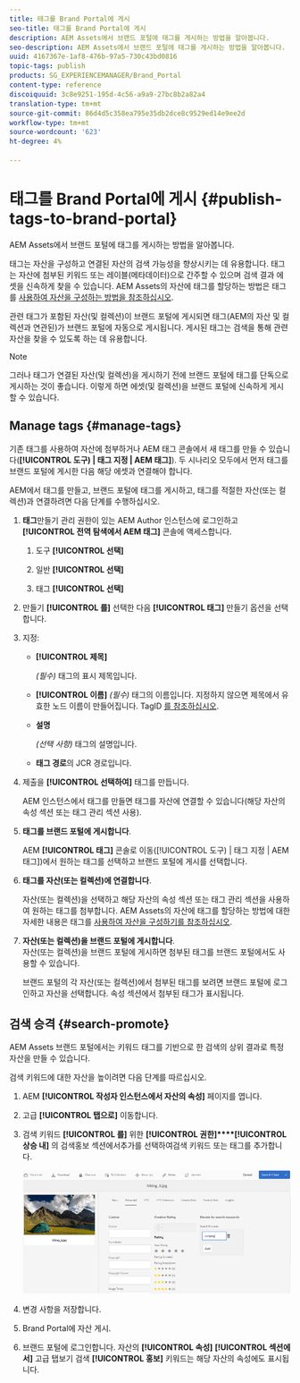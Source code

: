 ```yaml
---
title: 태그를 Brand Portal에 게시
seo-title: 태그를 Brand Portal에 게시
description: AEM Assets에서 브랜드 포털에 태그를 게시하는 방법을 알아봅니다.
seo-description: AEM Assets에서 브랜드 포털에 태그를 게시하는 방법을 알아봅니다.
uuid: 4167367e-1af8-476b-97a5-730c43bd0816
topic-tags: publish
products: SG_EXPERIENCEMANAGER/Brand_Portal
content-type: reference
discoiquuid: 3c8e9251-195d-4c56-a9a9-27bc8b2a82a4
translation-type: tm+mt
source-git-commit: 86d4d5c358ea795e35db2dce8c9529ed14e9ee2d
workflow-type: tm+mt
source-wordcount: '623'
ht-degree: 4%

---
```



# 태그를 Brand Portal에 게시 {#publish-tags-to-brand-portal}

AEM Assets에서 브랜드 포털에 태그를 게시하는 방법을 알아봅니다.

태그는 자산을 구성하고 연결된 자산의 검색 가능성을 향상시키는 데 유용합니다. 태그는 자산에 첨부된 키워드 또는 레이블(메타데이터)으로 간주할 수 있으며 검색 결과 에셋을 신속하게 찾을 수 있습니다. AEM Assets의 자산에 태그를 할당하는 방법은 태그를 [사용하여 자산을 구성하는 방법을 참조하십시오](https://helpx.adobe.com/experience-manager/6-5/assets/using/organize-assets.html#Usetagstoorganizeassets).

관련 태그가 포함된 자산(및 컬렉션)이 브랜드 포털에 게시되면 태그(AEM의 자산 및 컬렉션과 연관된)가 브랜드 포털에 자동으로 게시됩니다. 게시된 태그는 검색을 통해 관련 자산을 찾을 수 있도록 하는 데 유용합니다.

>[!NOTE]
>
>그러나 태그가 연결된 자산(및 컬렉션)을 게시하기 전에 브랜드 포털에 태그를 단독으로 게시하는 것이 좋습니다. 이렇게 하면 에셋(및 컬렉션)을 브랜드 포털에 신속하게 게시할 수 있습니다.

## Manage tags {#manage-tags}

기존 태그를 사용하여 자산에 첨부하거나 AEM 태그 콘솔에서 새 태그를 만들 수 있습니다(**[!UICONTROL 도구) | 태그 지정 | AEM 태그]**). 두 시나리오 모두에서 먼저 태그를 브랜드 포털에 게시한 다음 해당 에셋과 연결해야 합니다.

AEM에서 태그를 만들고, 브랜드 포털에 태그를 게시하고, 태그를 적절한 자산(또는 컬렉션)과 연결하려면 다음 단계를 수행하십시오.

1. **태그**&#x200B;만들기 관리 권한이 있는 AEM Author 인스턴스에 로그인하고 **[!UICONTROL 전역 탐색에서 AEM 태그]** 콘솔에 액세스합니다.

   1. 도구 **[!UICONTROL 선택]**

   1. 일반 **[!UICONTROL 선택]**

   1. 태그 **[!UICONTROL 선택]**

1. 만들기 **[!UICONTROL 를]** 선택한 다음 **[!UICONTROL 태그]** 만들기 옵션을 선택합니다.
1. 지정:

   * **[!UICONTROL 제목]**

      *(필수)* 태그의 표시 제목입니다.
   * **[!UICONTROL 이름]**
      *(필수)* 태그의 이름입니다. 지정하지 않으면 제목에서 유효한 노드 이름이 만들어집니다. TagID [를 참조하십시오](https://helpx.adobe.com/experience-manager/6-5/sites/developing/using/framework.html#TagID).
   * **설명**

      *(선택 사항)* 태그의 설명입니다.
   * **태그 경로**&#x200B;의 JCR 경로입니다.

1. 제출을 **[!UICONTROL 선택하여]** 태그를 만듭니다.

   AEM 인스턴스에서 태그를 만들면 태그를 자산에 연결할 수 있습니다(해당 자산의 속성 섹션 또는 태그 관리 섹션 사용).

1. **태그를 브랜드 포털에 게시합니다**.

   AEM **[!UICONTROL 태그]** 콘솔로 이동([!UICONTROL 도구) | 태그 지정 | AEM 태그])에서 원하는 태그를 선택하고 브랜드 포털에 게시를 선택합니다.

1. **태그를 자산(또는 컬렉션)에 연결합니다**.

   자산(또는 컬렉션)을 선택하고 해당 자산의 속성 섹션 또는 태그 관리 섹션을 사용하여 원하는 태그를 첨부합니다. AEM Assets의 자산에 태그를 할당하는 방법에 대한 자세한 내용은 태그를 [사용하여 자산을 구성하기를 참조하십시오](https://helpx.adobe.com/experience-manager/6-5/assets/using/organize-assets.html#Usetagstoorganizeassets).

1. **자산(또는 컬렉션)을 브랜드 포털에 게시합니다**.\
   자산(또는 컬렉션)을 브랜드 포털에 게시하면 첨부된 태그를 브랜드 포털에서도 사용할 수 있습니다.

   브랜드 포털의 각 자산(또는 컬렉션)에서 첨부된 태그를 보려면 브랜드 포털에 로그인하고 자산을 선택합니다. 속성 섹션에서 첨부된 태그가 표시됩니다.

## 검색 승격 {#search-promote}

AEM Assets 브랜드 포털에서는 키워드 태그를 기반으로 한 검색의 상위 결과로 특정 자산을 만들 수 있습니다.

검색 키워드에 대한 자산을 높이려면 다음 단계를 따르십시오.

1. AEM **[!UICONTROL 작성자 인스턴스에서 자산의 속성]** 페이지를 엽니다.
1. 고급 **[!UICONTROL 탭으로]** 이동합니다.
1. 검색 키워드 **[!UICONTROL 를]** 위한 **[!UICONTROL 권한]****[!UICONTROL 상승 내]** 의 검색홍보 섹션에서추가를 선택하여검색 키워드 또는 태그를 추가합니다.

   ![](assets/search-promote.png)

1. 변경 사항을 저장합니다.
1. Brand Portal에 자산 게시.
1. 브랜드 포털에 로그인합니다. 자산의 **[!UICONTROL 속성]** **[!UICONTROL 섹션에서]** 고급 탭보기
검색 **[!UICONTROL 홍보]** 키워드는 해당 자산의 속성에도 표시됩니다.
